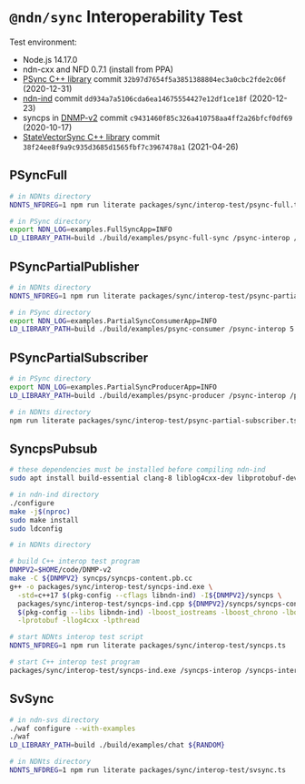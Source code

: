# `@ndn/sync` Interoperability Test

Test environment:

* Node.js 14.17.0
* ndn-cxx and NFD 0.7.1 (install from PPA)
* [PSync C++ library](https://github.com/named-data/PSync) commit `32b97d7654f5a3851388804ec3a0cbc2fde2c06f` (2020-12-31)
* [ndn-ind](https://github.com/operantnetworks/ndn-ind) commit `dd934a7a5106cda6ea14675554427e12df1ce18f` (2020-12-23)
* syncps in [DNMP-v2](https://github.com/pollere/DNMP-v2) commit `c9431460f85c326a410758aa4ff2a26bfcf0df69` (2020-10-17)
* [StateVectorSync C++ library](https://github.com/named-data/ndn-svs) commit `38f24ee8f9a9c935d3685d1565fbf7c3967478a1` (2021-04-26)

## PSyncFull

```bash
# in NDNts directory
NDNTS_NFDREG=1 npm run literate packages/sync/interop-test/psync-full.ts

# in PSync directory
export NDN_LOG=examples.FullSyncApp=INFO
LD_LIBRARY_PATH=build ./build/examples/psync-full-sync /psync-interop /psync-memphis/${RANDOM} 10 1000
```

## PSyncPartialPublisher

```bash
# in NDNts directory
NDNTS_NFDREG=1 npm run literate packages/sync/interop-test/psync-partial-publisher.ts

# in PSync directory
export NDN_LOG=examples.PartialSyncConsumerApp=INFO
LD_LIBRARY_PATH=build ./build/examples/psync-consumer /psync-interop 5
```

## PSyncPartialSubscriber

```bash
# in PSync directory
export NDN_LOG=examples.PartialSyncProducerApp=INFO
LD_LIBRARY_PATH=build ./build/examples/psync-producer /psync-interop /psync-memphis/${RANDOM} 10 1000

# in NDNts directory
npm run literate packages/sync/interop-test/psync-partial-subscriber.ts
```

## SyncpsPubsub

```bash
# these dependencies must be installed before compiling ndn-ind
sudo apt install build-essential clang-8 liblog4cxx-dev libprotobuf-dev libssl-dev protobuf-compiler

# in ndn-ind directory
./configure
make -j$(nproc)
sudo make install
sudo ldconfig

# in NDNts directory

# build C++ interop test program
DNMPV2=$HOME/code/DNMP-v2
make -C ${DNMPV2} syncps/syncps-content.pb.cc
g++ -o packages/sync/interop-test/syncps-ind.exe \
  -std=c++17 $(pkg-config --cflags libndn-ind) -I${DNMPV2}/syncps \
  packages/sync/interop-test/syncps-ind.cpp ${DNMPV2}/syncps/syncps-content.pb.cc \
  $(pkg-config --libs libndn-ind) -lboost_iostreams -lboost_chrono -lboost_system \
  -lprotobuf -llog4cxx -lpthread

# start NDNts interop test script
NDNTS_NFDREG=1 npm run literate packages/sync/interop-test/syncps.ts

# start C++ interop test program
packages/sync/interop-test/syncps-ind.exe /syncps-interop /syncps-interop-data /syncps-interop-data/ind/$RANDOM >/dev/null
```

## SvSync

```bash
# in ndn-svs directory
./waf configure --with-examples
./waf
LD_LIBRARY_PATH=build ./build/examples/chat ${RANDOM}

# in NDNts directory
NDNTS_NFDREG=1 npm run literate packages/sync/interop-test/svsync.ts
```
